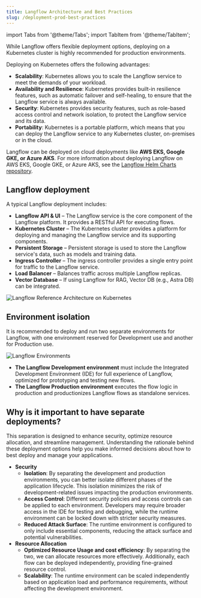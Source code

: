 ```yaml
---
title: Langflow Architecture and Best Practices
slug: /deployment-prod-best-practices
---
```


import Tabs from '@theme/Tabs';
import TabItem from '@theme/TabItem';

While Langflow offers flexible deployment options, deploying on a Kubernetes cluster is highly recommended for production environments.

Deploying on Kubernetes offers the following advantages:

* **Scalability**: Kubernetes allows you to scale the Langflow service to meet the demands of your workload.
* **Availability and Resilience**: Kubernetes provides built-in resilience features, such as automatic failover and self-healing, to ensure that the Langflow service is always available.
* **Security**: Kubernetes provides security features, such as role-based access control and network isolation, to protect the Langflow service and its data.
* **Portability**: Kubernetes is a portable platform, which means that you can deploy the Langflow service to any Kubernetes cluster, on-premises or in the cloud.

Langflow can be deployed on cloud deployments like **AWS EKS, Google GKE, or Azure AKS**. For more information about deploying Langflow on AWS EKS, Google GKE, or Azure AKS, see the [Langflow Helm Charts repository](https://github.com/langflow-ai/langflow-helm-charts).

## Langflow deployment

A typical Langflow deployment includes:

* **Langflow API & UI** – The Langflow service is the core component of the Langflow platform. It provides a RESTful API for executing flows.
* **Kubernetes Cluster** – The Kubernetes cluster provides a platform for deploying and managing the Langflow service and its supporting components.
* **Persistent Storage** – Persistent storage is used to store the Langflow service's data, such as models and training data.
* **Ingress Controller** – The ingress controller provides a single entry point for traffic to the Langflow service.
* **Load Balancer** – Balances traffic across multiple Langflow replicas.
* **Vector Database** – If using Langflow for RAG, Vector DB (e.g., Astra DB) can be integrated.

![Langflow Reference Architecture on Kubernetes](/img/langflow-reference-architecture.png)

## Environment isolation

It is recommended to deploy and run two separate environments for Langflow, with one environment reserved for Development use and another for Production use.


![Langflow Environments](/img/langflow-env.png)

* **The Langflow Development environment** must include the Integrated Development Environment (IDE) for full experience of Langflow, optimized for prototyping and testing new flows.
* **The Langflow Production environment** executes the flow logic in production and productionizes Langflow flows as standalone services.

## Why is it important to have separate deployments?

This separation is designed to enhance security, optimize resource allocation, and streamline management. Understanding the rationale behind these deployment options help you make informed decisions about how to best deploy and manage your applications.

* **Security**
  * **Isolation**: By separating the development and production environments, you can better isolate different phases of the application lifecycle. This isolation minimizes the risk of development-related issues impacting the production environments.
  * **Access Control**: Different security policies and access controls can be applied to each environment. Developers may require broader access in the IDE for testing and debugging, while the runtime environment can be locked down with stricter security measures.
  * **Reduced Attack Surface**: The runtime environment is configured to only include essential components, reducing the attack surface and potential vulnerabilities.
* **Resource Allocation**
  * **Optimized Resource Usage and cost efficiency**: By separating the two, we can allocate resources more effectively. Additionally, each flow can be deployed independently, providing fine-grained resource control.
  * **Scalability**: The runtime environment can be scaled independently based on application load and performance requirements, without affecting the development environment.


